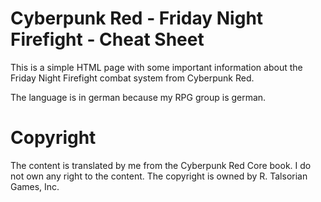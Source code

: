 # Cyberpunk Red - Friday Night Firefight - Cheat Sheet
This is a simple HTML page with some important information about the Friday Night Firefight combat system from Cyberpunk
Red.

The language is in german because my RPG group is german.

# Copyright
The content is translated by me from the Cyberpunk Red Core book. I do not own any right to the content. The copyright
is owned by R. Talsorian Games, Inc.